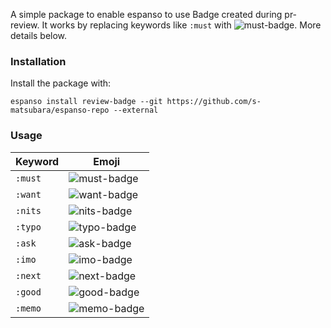 A simple package to enable espanso to use Badge created during pr-review.
It works by replacing keywords like `:must` with ![must-badge](https://img.shields.io/badge/review-must-critical.svg).
More details below.

### Installation

Install the package with:

```
espanso install review-badge --git https://github.com/s-matsubara/espanso-repo --external
```

### Usage

| Keyword  | Emoji                                                                |
|----------|----------------------------------------------------------------------|
| `:must`  | ![must-badge](https://img.shields.io/badge/review-must-critical.svg) |
| `:want`  | ![want-badge](https://img.shields.io/badge/review-want-blue)         |
| `:nits`  | ![nits-badge](https://img.shields.io/badge/review-nits-orange.svg)   |
| `:typo`  | ![typo-badge](https://img.shields.io/badge/review-typo-orange.svg)   |
| `:ask`   | ![ask-badge](https://img.shields.io/badge/review-ask-yellow.svg)     |
| `:imo`   | ![imo-badge](https://img.shields.io/badge/review-imo-green.svg)      |
| `:next`  | ![next-badge](https://img.shields.io/badge/review-next-skyblue.svg)  |
| `:good`  | ![good-badge](https://img.shields.io/badge/review-good-success.svg)  |
| `:memo`  | ![memo-badge](https://img.shields.io/badge/review-memo-lightgrey)    |
